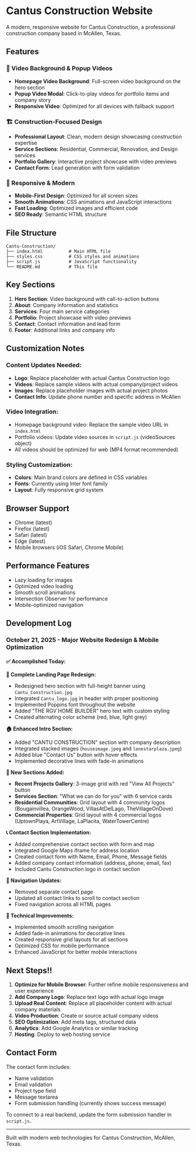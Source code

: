 # Cantus Construction Website

A modern, responsive website for Cantus Construction, a professional construction company based in McAllen, Texas.

## Features

### 🎥 Video Background & Popup Videos
- **Homepage Video Background**: Full-screen video background on the hero section
- **Popup Video Modal**: Click-to-play videos for portfolio items and company story
- **Responsive Video**: Optimized for all devices with fallback support

### 🏗️ Construction-Focused Design
- **Professional Layout**: Clean, modern design showcasing construction expertise
- **Service Sections**: Residential, Commercial, Renovation, and Design services
- **Portfolio Gallery**: Interactive project showcase with video previews
- **Contact Form**: Lead generation with form validation

### 📱 Responsive & Modern
- **Mobile-First Design**: Optimized for all screen sizes
- **Smooth Animations**: CSS animations and JavaScript interactions
- **Fast Loading**: Optimized images and efficient code
- **SEO Ready**: Semantic HTML structure

## File Structure

```
Cantu-Construction/
├── index.html          # Main HTML file
├── styles.css          # CSS styles and animations
├── script.js           # JavaScript functionality
└── README.md           # This file
```

## Key Sections

1. **Hero Section**: Video background with call-to-action buttons
2. **About**: Company information and statistics
3. **Services**: Four main service categories
4. **Portfolio**: Project showcase with video previews
5. **Contact**: Contact information and lead form
6. **Footer**: Additional links and company info

## Customization Notes

### Content Updates Needed:
- **Logo**: Replace placeholder with actual Cantus Construction logo
- **Videos**: Replace sample videos with actual company/project videos
- **Images**: Replace placeholder images with actual project photos
- **Contact Info**: Update phone number and specific address in McAllen

### Video Integration:
- Homepage background video: Replace the sample video URL in `index.html`
- Portfolio videos: Update video sources in `script.js` (videoSources object)
- All videos should be optimized for web (MP4 format recommended)

### Styling Customization:
- **Colors**: Main brand colors are defined in CSS variables
- **Fonts**: Currently using Inter font family
- **Layout**: Fully responsive grid system

## Browser Support

- Chrome (latest)
- Firefox (latest)
- Safari (latest)
- Edge (latest)
- Mobile browsers (iOS Safari, Chrome Mobile)

## Performance Features

- Lazy loading for images
- Optimized video loading
- Smooth scroll animations
- Intersection Observer for performance
- Mobile-optimized navigation

## Development Log

### October 21, 2025 - Major Website Redesign & Mobile Optimization

#### ✅ **Accomplished Today:**

**🎨 Complete Landing Page Redesign:**
- Redesigned hero section with full-height banner using `Cantu_Construction.jpg`
- Integrated `Cantu_logo.jpg` in header with proper positioning
- Implemented Poppins font throughout the website
- Added "THE RGV HOME BUILDER" hero text with custom styling
- Created alternating color scheme (red, blue, light grey)

**🏠 Enhanced Intro Section:**
- Added "CANTU CONSTRUCTION" section with company description
- Integrated stacked images (`houseimage.jpeg` and `lonestarplaza.jpeg`)
- Added blue "Contact Us" button with hover effects
- Implemented decorative lines with fade-in animations

**📸 New Sections Added:**
- **Recent Projects Gallery**: 3-image grid with red "View All Projects" button
- **Services Section**: "What we can do for you" with 6 service cards
- **Residential Communities**: Grid layout with 4 community logos (Bougainvillea, OrangeWood, VillasAtDelLago, TheVillageOnDove)
- **Commercial Properties**: Grid layout with 4 commercial logos (UptownPlaya, ArtVillage, LaPlacita, WaterTowerCentre)

**📞 Contact Section Implementation:**
- Added comprehensive contact section with form and map
- Integrated Google Maps iframe for address location
- Created contact form with Name, Email, Phone, Message fields
- Added company contact information (address, phone, email, fax)
- Included Cantu Construction logo in contact section

**🔗 Navigation Updates:**
- Removed separate contact page
- Updated all contact links to scroll to contact section
- Fixed navigation across all HTML pages

**🎯 Technical Improvements:**
- Implemented smooth scrolling navigation
- Added fade-in animations for decorative lines
- Created responsive grid layouts for all sections
- Optimized CSS for mobile performance
- Enhanced JavaScript for better mobile interactions

## Next Steps!!

1. **Optimize for Mobile Browser**: Further refine mobile responsiveness and user experience
2. **Add Company Logo**: Replace text logo with actual logo image
3. **Upload Real Content**: Replace all placeholder content with actual company materials
4. **Video Production**: Create or source actual company videos
5. **SEO Optimization**: Add meta tags, structured data
6. **Analytics**: Add Google Analytics or similar tracking
7. **Hosting**: Deploy to web hosting service

## Contact Form

The contact form includes:
- Name validation
- Email validation
- Project type field
- Message textarea
- Form submission handling (currently shows success message)

To connect to a real backend, update the form submission handler in `script.js`.

---

Built with modern web technologies for Cantus Construction, McAllen, Texas.
